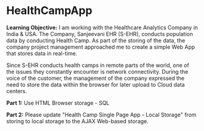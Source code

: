# HealthCampApp

**Learning Objective:**  I am working with the Healthcare Analytics Company in India & USA. The Company, Sanjeevani EHR (S-EHR), conducts population data by conducting Health Camp. As part of the storing of the data, the company project management approached me to create a simple Web App that stores data in real-time.

Since S-EHR conducts health camps in remote parts of the world, one of the issues they constantly encounter is network connectivity. During the voice of the customer, the management of the company expressed the need to store the data within the browser for later upload to Cloud data centers.

**Part 1:** Use HTML Browser storage - SQL 

**Part 2:** Please update "Health Camp Single Page App - Local Storage" from storing to local storage to the AJAX Web-based storage. 
